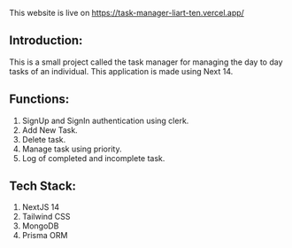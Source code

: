 This website is live on https://task-manager-liart-ten.vercel.app/

## Introduction:
This is a small project called the task manager for managing the day to day tasks of an individual. This application is made using Next 14. 

## Functions:
1. SignUp and SignIn authentication using clerk.
2. Add New Task.
3. Delete task.
4. Manage task using priority.
5. Log of completed and incomplete task.

## Tech Stack:
1. NextJS 14
2. Tailwind CSS
3. MongoDB
4. Prisma ORM
